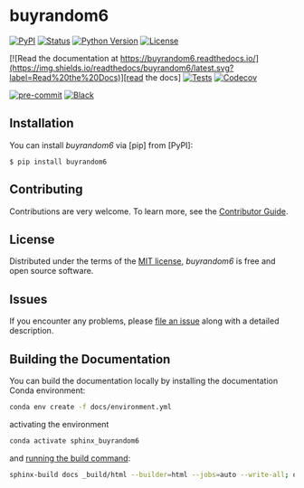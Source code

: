 # buyrandom6

[![PyPI](https://img.shields.io/pypi/v/buyrandom6.svg)][pypi status]
[![Status](https://img.shields.io/pypi/status/buyrandom6.svg)][pypi status]
[![Python Version](https://img.shields.io/pypi/pyversions/buyrandom6)][pypi status]
[![License](https://img.shields.io/pypi/l/buyrandom6)][license]

[![Read the documentation at https://buyrandom6.readthedocs.io/](https://img.shields.io/readthedocs/buyrandom6/latest.svg?label=Read%20the%20Docs)][read the docs]
[![Tests](https://github.com/tngTUDOR/buyrandom6/actions/workflows/python-test.yml/badge.svg)][tests]
[![Codecov](https://codecov.io/gh/tngTUDOR/buyrandom6/branch/main/graph/badge.svg)][codecov]

[![pre-commit](https://img.shields.io/badge/pre--commit-enabled-brightgreen?logo=pre-commit&logoColor=white)][pre-commit]
[![Black](https://img.shields.io/badge/code%20style-black-000000.svg)][black]

[pypi status]: https://pypi.org/project/buyrandom6/
[read the docs]: https://buyrandom6.readthedocs.io/
[tests]: https://github.com/tngTUDOR/buyrandom6/actions?workflow=Tests
[codecov]: https://app.codecov.io/gh/tngTUDOR/buyrandom6
[pre-commit]: https://github.com/pre-commit/pre-commit
[black]: https://github.com/psf/black

## Installation

You can install _buyrandom6_ via [pip] from [PyPI]:

```console
$ pip install buyrandom6
```

## Contributing

Contributions are very welcome.
To learn more, see the [Contributor Guide][Contributor Guide].

## License

Distributed under the terms of the [MIT license][License],
_buyrandom6_ is free and open source software.

## Issues

If you encounter any problems,
please [file an issue][Issue Tracker] along with a detailed description.


<!-- github-only -->

[command-line reference]: https://buyrandom6.readthedocs.io/en/latest/usage.html
[License]: https://github.com/tngTUDOR/buyrandom6/blob/main/LICENSE
[Contributor Guide]: https://github.com/tngTUDOR/buyrandom6/blob/main/CONTRIBUTING.md
[Issue Tracker]: https://github.com/tngTUDOR/buyrandom6/issues


## Building the Documentation

You can build the documentation locally by installing the documentation Conda environment:

```bash
conda env create -f docs/environment.yml
```

activating the environment

```bash
conda activate sphinx_buyrandom6
```

and [running the build command](https://www.sphinx-doc.org/en/master/man/sphinx-build.html#sphinx-build):

```bash
sphinx-build docs _build/html --builder=html --jobs=auto --write-all; open _build/html/index.html
```